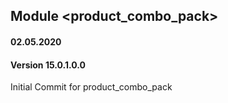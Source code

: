 ## Module <product_combo_pack>

#### 02.05.2020
#### Version 15.0.1.0.0
Initial Commit for product_combo_pack
